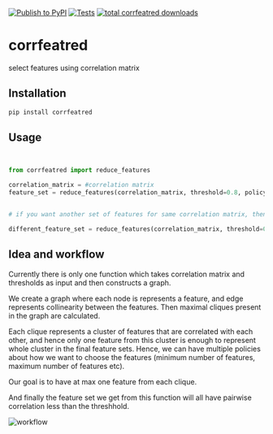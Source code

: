 
[![Publish to PyPI](https://github.com/abhi-glitchhg/corrfeatred/actions/workflows/publish.yml/badge.svg)](https://github.com/abhi-glitchhg/corrfeatred/actions/workflows/publish.yml) [![Tests](https://github.com/abhi-glitchhg/corrfeatred/actions/workflows/test.yml/badge.svg)](https://github.com/abhi-glitchhg/corrfeatred/actions/workflows/test.yml) [![total corrfeatred downloads](https://pepy.tech/badge/corrfeatred)](https://pepy.tech/project/corrfeatred)

# corrfeatred

select features using correlation matrix 

## Installation 

```bash
pip install corrfeatred
```


## Usage 

```python


from corrfeatred import reduce_features

correlation_matrix = #correlation matrix
feature_set = reduce_features(correlation_matrix, threshold=0.8, policy='min')


# if you want another set of features for same correlation matrix, then use random seed to change the output.

different_feature_set = reduce_features(correlation_matrix, threshold=0.8, policy='min', random_seed = 42)
```


## Idea and workflow

Currently there is only one function which takes correlation matrix and thresholds as input and then constructs a graph. 


We create a graph where each node is represents a feature, and edge represents collinearity between the features. Then maximal cliques present in the graph are calculated. 


Each clique represents a cluster of features that are correlated with each other, and hence only one feature from this cluster is enough to represent whole cluster in the final feature sets. Hence, we can have multiple policies about how we want to choose the features (minimum number of features, maximum number of features etc).

Our goal is to have at max one feature from each clique.

And finally the feature set we get from this function will all have pairwise correlation less than the threshhold. 

![workflow](https://github.com/abhi-glitchhg/corrfeatred/assets/72816663/731c0be4-75a0-4355-b4aa-7682d7759d38)





 







